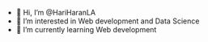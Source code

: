 - 👋 Hi, I’m @HariHaranLA
- 👀 I’m interested in Web development and Data Science
- 🌱 I’m currently learning Web development


<!---
HariHaranLA/HariHaranLA is a ✨ special ✨ repository because its `README.md` (this file) appears on your GitHub profile.
You can click the Preview link to take a look at your changes.
--->
